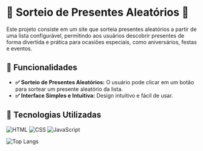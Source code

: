 # 🎁 Sorteio de Presentes Aleatórios 🎲

Este projeto consiste em um site que sorteia presentes aleatórios a partir de uma lista configurável, permitindo aos usuários descobrir presentes de forma divertida e prática para ocasiões especiais, como aniversários, festas e eventos.

## 🔁 Funcionalidades

- **✅ Sorteio de Presentes Aleatórios:** O usuário pode clicar em um botão para sortear um presente aleatório da lista.
- **✅ Interface Simples e Intuitiva:** Design intuitivo e fácil de usar.

## 🚀 Tecnologias Utilizadas

![HTML](https://img.shields.io/badge/HTML-%23E34F26?style=for-the-badge&logo=html5&logoColor=white)
![CSS](https://img.shields.io/badge/CSS-%231572B6?style=for-the-badge&logo=css3&logoColor=white)
![JavaScript](https://img.shields.io/badge/JavaScript-%23F7DF1E?style=for-the-badge&logo=javascript&logoColor=black)


![Top Langs](https://github-readme-stats.vercel.app/api/top-langs/?username=codebytayne&repo=Presentes-Sorteador&layout=compact)
